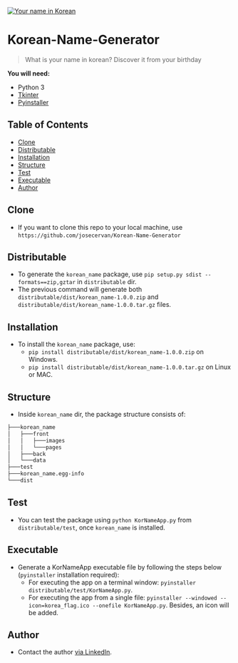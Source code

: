 <a href="https://pm1.narvii.com/6583/b5fb020cf0c3974e16cdc0869cb5abcec613803a_hq.jpg"><img src="https://pm1.narvii.com/6583/b5fb020cf0c3974e16cdc0869cb5abcec613803a_hq.jpg" title="Your name in Korean" alt="Your name in Korean"></a>

# Korean-Name-Generator
> What is your name in korean? Discover it from your birthday

**You will need:**
- Python 3
- <a href="https://docs.python.org/3/library/tkinter.html"> Tkinter</a>
- <a href="https://www.pyinstaller.org/"> Pyinstaller</a>

## Table of Contents
- [Clone](#clone)
- [Distributable](#distributable)
- [Installation](#installation)
- [Structure](#structure)
- [Test](#test)
- [Executable](#executable)
- [Author](#author)

## Clone
- If you want to clone this repo to your local machine, use `https://github.com/josecervan/Korean-Name-Generator`

## Distributable
- To generate the `korean_name` package, use `pip setup.py sdist --formats==zip,gztar` in `distributable` dir.
- The previous command will generate both `distributable/dist/korean_name-1.0.0.zip` and `distributable/dist/korean_name-1.0.0.tar.gz` files.

## Installation
- To install the `korean_name` package, use:
  - `pip install distributable/dist/korean_name-1.0.0.zip` on Windows.
  - `pip install distributable/dist/korean_name-1.0.0.tar.gz` on Linux or MAC.

## Structure
- Inside `korean_name` dir, the package structure consists of:
```cmd
├───korean_name
│   ├───front
│   │   ├───images
│   │   └───pages
│   ├───back
│   └───data
├───test
├───korean_name.egg-info
└───dist
```

## Test
- You can test the package using `python KorNameApp.py` from `distributable/test`, once `korean_name` is installed.

## Executable
- Generate a KorNameApp executable file by following the steps below (`pyinstaller` installation required):
  - For executing the app on a terminal window: `pyinstaller distributable/test/KorNameApp.py`.
  - For executing the app from a single file: `pyinstaller --windowed --icon=korea_flag.ico --onefile KorNameApp.py`. Besides, an icon will be added.
  
## Author
- Contact the author <a target="_blank" rel="noopener noreferrer" href="https://www.linkedin.com/in/cervan/"> via LinkedIn</a>.


